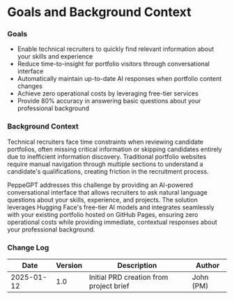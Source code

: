 # Goals and Background Context

### Goals

- Enable technical recruiters to quickly find relevant information about your skills and experience
- Reduce time-to-insight for portfolio visitors through conversational interface
- Automatically maintain up-to-date AI responses when portfolio content changes
- Achieve zero operational costs by leveraging free-tier services
- Provide 80% accuracy in answering basic questions about your professional background

### Background Context

Technical recruiters face time constraints when reviewing candidate portfolios, often missing critical information or skipping candidates entirely due to inefficient information discovery. Traditional portfolio websites require manual navigation through multiple sections to understand a candidate's qualifications, creating friction in the recruitment process.

PeppeGPT addresses this challenge by providing an AI-powered conversational interface that allows recruiters to ask natural language questions about your skills, experience, and projects. The solution leverages Hugging Face's free-tier AI models and integrates seamlessly with your existing portfolio hosted on GitHub Pages, ensuring zero operational costs while providing immediate, contextual responses about your professional background.

### Change Log

| Date | Version | Description | Author |
|------|---------|-------------|--------|
| 2025-01-12 | 1.0 | Initial PRD creation from project brief | John (PM) |

